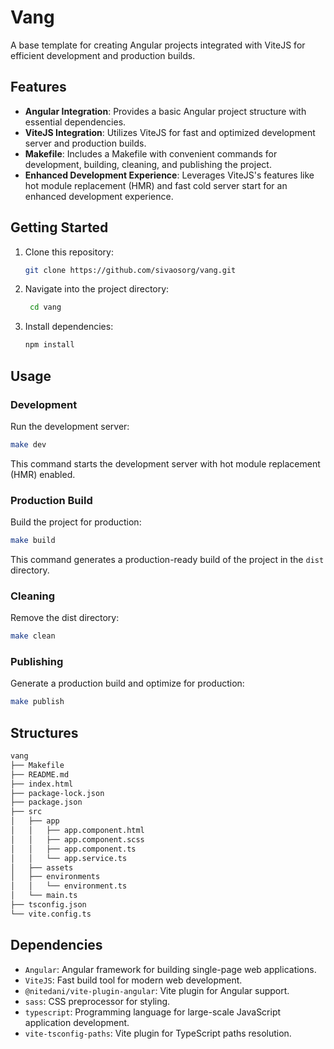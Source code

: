 # Vang

A base template for creating Angular projects integrated with ViteJS for efficient development and production builds.

## Features

- **Angular Integration**: Provides a basic Angular project structure with essential dependencies.
- **ViteJS Integration**: Utilizes ViteJS for fast and optimized development server and production builds.
- **Makefile**: Includes a Makefile with convenient commands for development, building, cleaning, and publishing the project.
- **Enhanced Development Experience**: Leverages ViteJS's features like hot module replacement (HMR) and fast cold server start for an enhanced development experience.

## Getting Started

1. Clone this repository:
   ```bash
   git clone https://github.com/sivaosorg/vang.git
   ```
2. Navigate into the project directory:
   ```bash
    cd vang
   ```
3. Install dependencies:
   ```bash
   npm install
   ```

## Usage

### Development

Run the development server:

```bash
make dev
```

This command starts the development server with hot module replacement (HMR) enabled.

### Production Build

Build the project for production:

```bash
make build
```

This command generates a production-ready build of the project in the `dist` directory.

### Cleaning

Remove the dist directory:

```bash
make clean
```

### Publishing

Generate a production build and optimize for production:

```bash
make publish
```

## Structures

```sh
vang
├── Makefile
├── README.md
├── index.html
├── package-lock.json
├── package.json
├── src
│   ├── app
│   │   ├── app.component.html
│   │   ├── app.component.scss
│   │   ├── app.component.ts
│   │   └── app.service.ts
│   ├── assets
│   ├── environments
│   │   └── environment.ts
│   └── main.ts
├── tsconfig.json
└── vite.config.ts
```

## Dependencies

- `Angular`: Angular framework for building single-page web applications.
- `ViteJS`: Fast build tool for modern web development.
- `@nitedani/vite-plugin-angular`: Vite plugin for Angular support.
- `sass`: CSS preprocessor for styling.
- `typescript`: Programming language for large-scale JavaScript application development.
- `vite-tsconfig-paths`: Vite plugin for TypeScript paths resolution.

